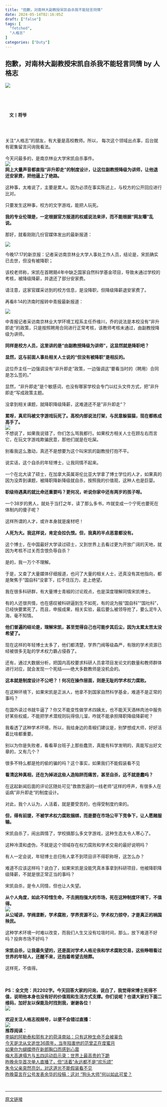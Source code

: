 ```yaml
---
title: "抱歉，对南林大副教授宋凯自杀我不能轻言同情"
date: 2024-05-14T02:16:05Z
draft: ["false"]
tags: [
  "fetched",
  "人格志"
]
categories: ["Duty"]
---
```

抱歉，对南林大副教授宋凯自杀我不能轻言同情 by 人格志
------
<div><section data-mpa-powered-by="yiban.io"><mp-common-profile data-pluginname="mpprofile" data-id="MzAwMzcwOTIwMQ==" data-headimg="http://mmbiz.qpic.cn/mmbiz_png/3ibjBlDCa6mWibV0lcQFmzPIgAp6HqVE04jH575PWqAz27vEDTF4kmQ7tOqyaUFqC7lTHAxltfQVPpv3hLYJfztQ/0?wx_fmt=png" data-nickname="人格志" data-alias="ISeeCQ" data-signature="关注新兴业态，通往文明道路，透视世道人心，提升精神人格。" data-from="0" data-is_biz_ban="0"></mp-common-profile></section><p><img data-imgfileid="503049187" data-ratio="0.5324074074074074" data-s="300,640" data-src="https://mmbiz.qpic.cn/mmbiz_png/3ibjBlDCa6mWa7KvN4bBqib8aKNu2W3S38e70bgmzKaxpyWG9sU24iala8Hm44j9lbAhhXbFwEcvRw2SMW9G9J66A/640?wx_fmt=png&amp;wxfrom=13&amp;wx_lazy=1&amp;wx_co=1&amp;tp=wxpic" data-type="png" data-w="1080" src="https://mmbiz.qpic.cn/mmbiz_png/3ibjBlDCa6mWa7KvN4bBqib8aKNu2W3S38e70bgmzKaxpyWG9sU24iala8Hm44j9lbAhhXbFwEcvRw2SMW9G9J66A/640?wx_fmt=png&amp;wxfrom=13&amp;wx_lazy=1&amp;wx_co=1&amp;tp=wxpic"></p><p><br></p><p><br></p><p><span><strong><span>    文丨将爷</span></strong></span></p><p><br></p><section><span><br>关注“人格志”的朋友，有大量是高校教师。所以， 每次这个领域出点事，后台就有密集留言问询我看法。<br><br>今天问最多的，是南京林业大学宋凯自杀事件。<br></span></section><section><img data-galleryid="" data-imgfileid="503049194" data-ratio="0.9407496977025392" data-s="300,640" data-src="https://mmbiz.qpic.cn/mmbiz_png/3ibjBlDCa6mVXwu2C5Dd95IbW9IbglL3cejrDdwRBChqibayh2YEAnuhJiaibW4OoFNIu2wXanR9oPV6QNDxxf8ogA/640?wx_fmt=png&amp;from=appmsg" data-type="png" data-w="827" src="https://mmbiz.qpic.cn/mmbiz_png/3ibjBlDCa6mVXwu2C5Dd95IbW9IbglL3cejrDdwRBChqibayh2YEAnuhJiaibW4OoFNIu2wXanR9oPV6QNDxxf8ogA/640?wx_fmt=png&amp;from=appmsg"></section><section><span><strong><span>网上大量声音都直指“非升即走”的制度设计，让这位副教授降级为讲师，让他退还安家费，把他逼上了绝路。</span></strong></span><span><br><br>这种事，太难说了，主要是累人。因为必须在事实陈述上，与校方的公开回应进行比对。<br><br>只要发生这种事，校方的文字游戏，能把人玩死。<br><br><span><strong>我的专业伦理是，一定根据官方报道的权威说法来评，而不能根据“网友曝”乱说。</strong></span><br><br>那好，就看刚刚几份官媒体发出的最新报道：</span></section><p><img data-galleryid="" data-imgfileid="503049192" data-ratio="1.805045871559633" data-s="300,640" data-src="https://mmbiz.qpic.cn/mmbiz_png/3ibjBlDCa6mVXwu2C5Dd95IbW9IbglL3cIBKy5MHjUH7BkDWlwLpQ042t36CvMTIILQRRfbJBmz9hia3rM8mCbeg/640?wx_fmt=png&amp;from=appmsg" data-type="png" data-w="436" src="https://mmbiz.qpic.cn/mmbiz_png/3ibjBlDCa6mVXwu2C5Dd95IbW9IbglL3cIBKy5MHjUH7BkDWlwLpQ042t36CvMTIILQRRfbJBmz9hia3rM8mCbeg/640?wx_fmt=png&amp;from=appmsg"></p><section><span>今晚17:17的新京报：记者采访南京林业大学人事处工作人员，结论是，宋凯确实已去世，但没有被降职；<br><br>该校老师称，宋凯在首聘期4年中缺乏国家自然科学基金项目，导致未通过学校的考核，被降级降薪，并退还了部分安家费。<br><br>请注意，这家官媒采访到的校方信息，是没降职，但降级降薪退安家费了。<br><br>再看8:14的济南时报转中青报最新报道：<br></span></section><p><img data-galleryid="" data-imgfileid="503049191" data-ratio="1.5733333333333333" data-s="300,640" data-src="https://mmbiz.qpic.cn/mmbiz_png/3ibjBlDCa6mVXwu2C5Dd95IbW9IbglL3coqb2y3N2kpY6uuib0B6kxz8RoDFictHqux2baIT4sp7O994Nbt7ahCKQ/640?wx_fmt=png&amp;from=appmsg" data-type="png" data-w="450" src="https://mmbiz.qpic.cn/mmbiz_png/3ibjBlDCa6mVXwu2C5Dd95IbW9IbglL3coqb2y3N2kpY6uuib0B6kxz8RoDFictHqux2baIT4sp7O994Nbt7ahCKQ/640?wx_fmt=png&amp;from=appmsg"></p><section><span>中青报记者采访南京林业大学环境工程系主任乔维川，乔的说法是本校没有“非升即走”的政策，只是按照聘用合同进行正常考核，该教师考核未通过，由副教授降级为讲师。<br><br><span><strong>同样是校方人员，这里讲的是“由副教授降级为讲师”，这显然就是降职吧？</strong></span><br><br><strong>显然，这与前面人事处相关人士说的“但没有被降职”是相反的。</strong><br><br>这位乔主任一边强调没有“非升即走”政策，一边强调这“要看当时的（聘用）合同是怎么签的。”<br><br>显然，“非升即走”是个敏感词，也没有哪家学校会专门以红头文件方式，把”非升即走“写成政策主题。<br><br>没拿到相关课题，就降职降级降薪，这难道还不是”非升即走“？<br><br><span><strong>累呀，真尼玛被文字游戏玩死了。高校内部说法打架，与民意躲猫猫，现在都练成高手了。</strong></span><br></span></section><section><img data-galleryid="" data-imgfileid="503049193" data-ratio="0.5041816009557945" data-s="300,640" data-src="https://mmbiz.qpic.cn/mmbiz_png/3ibjBlDCa6mVXwu2C5Dd95IbW9IbglL3cjiadEKMHIoJh9ANpJEa7MbjaiaR7wzS43yFZiaS0va1dibw5UvMfIhPjBA/640?wx_fmt=png&amp;from=appmsg" data-type="png" data-w="837" src="https://mmbiz.qpic.cn/mmbiz_png/3ibjBlDCa6mVXwu2C5Dd95IbW9IbglL3cjiadEKMHIoJh9ANpJEa7MbjaiaR7wzS43yFZiaS0va1dibw5UvMfIhPjBA/640?wx_fmt=png&amp;from=appmsg"></section><section><span>不想说了，如果我说错了，你们怎么骂我都行。如果校方相关人士在顾左右而言它，在玩文字游戏欺骗民意，那他们就是在吃屎。<br><br>别看我这么激动，真还不是想要为这个叫宋凯的副教授打抱不平。<br><br>说实话，这个自杀的年轻博士，让我同情不起来。<br><br>一个在北大读了硕士，在加拿大英属哥伦比亚大学拿了博士学位的人才，如果真的因为没弄到课题，被降职降新降级就自杀，按照我的价值观，这种人也是巨婴。<br><br><span><strong>职级待遇真的就比命还重要吗？更何况，听说你家中还有两岁的孩子呀。</strong></span><br><br>一个38岁的男人，就处于当打之年，读了那么多书，咋就变成一个宁死也要死在体制内的傻子呢？<br><br>这样所谓的人才，或许本身就是废材吧！<br><br><span><strong>人死为大。我这样说，肯定会拉仇恨。但，我真的半点恶意都没有。</strong></span><br><br>这个博士，在中国最好大学读过硕士，又到世界上去看过更为开放广阔的天地，就因为考核不过关而含恨负辱自杀？<br><br>是的，我一万个不理解。<br><br>于是，又查了大量媒体仔细报道，也问了大量的相关人士，还真没有其他指向，都是聚焦于”国自科“没拿下，扛不住压力，走上绝望。<br><br>我在很多科研群，有大量博士青椒的讨论观点，也是深度理解同情宋凯博士。<br><br>有的人还很共情，也在感叹被科研逼到生不如死，有的说为报“国自科”“国社科”，已经快要累死了。而且，申报成果，相关实验，最后要么被领导抢了，要么泥牛入海，毫不知情。<br><br><span><strong>他们普遍的结论是，理解宋凯，甚至觉得自己也可能步其后尘，因为太累太苦太没希望了。</strong></span><br><br>现在这样的年轻博士太多了，他们都清楚，学界门阀等级森严，有限的学术资源已经被很多无耻的学术权力霸占侵吞了。<br><br>还有，通过大数据分析，把国内高校要求科研人员拿项目发论文的数量和教师群体进行对应，就会发现一个死结——绝大多数教师是没机会的。<br><br><span><strong>这本就是制度设计不公吧？！何况在操作层面，则是无耻的学术权力腐败。</strong></span><br><br>在这种环境下，如果宋凯是正派人，他拿不到国家自然科学基金，难道不是正常的事吗？<br><br>在国外读过书就牛逼了？你又不能变性做学术四姨太，也不能天天酒林肉池中服务好某些权威，不能把学术潜规则玩得倍儿溜，咋就不能承担降职降级降薪呢？<br><br>我看透了这种学术环境，所以，我给身边的青椒们建议是，别梦想成大师，好好活着比啥都重要。<br><br>别以为你是失败者，看看草台班子上那些蠢货，真能有科学发明的，真能写出好文章的，又有几个？<br><br>很多不特么都是抢的偷的骗的吗？这个事实，如果我们不能假装看不见<br><br><span><strong>看清这种真相，还在为掉进这些人造陷阱而痛苦，甚至自杀，这不就是蠢吗？</strong></span><br><br>在这起新闻后面的评论区随处可见”救救苦逼的一线老师“这样的呼声，有很多人在诟病”非升即走“的制度设计。<br><br>对此，我个人认为，人活着，就是要受苦的，也得受制度约束的。<br><br><span><strong>但，得有前提，不被学术权力腐败捆绑，而是要在市场公平下竞争下，让人愿赌服输。</strong></span><br><br>宋凯自杀了，闹出舆情了，学校搞那么多文字游戏，这种生态太令人寒心了。<br><br>这种冷漠和虚伪，不就是这个领域存在权力腐败和学术交易的最好说明吗？<br><br>有人一定会说，年轻博士总归有人拿不到项目评不得职称呀，这怎么办？<br><br>难道不应该这样吗？说白了，如果宋凯是没能凭真本事拿到科研项目，他被降职降级降薪，不就是很正常正当的事吗？<br><br>宋凯自杀，是令人同情，但也让人失望。<br><br><span><strong>从个人角度，如此不珍惜生命，不去拥抱强大的市场，死在这种制度环境下，不值得。</strong></span><br></span></section><section><img data-galleryid="" data-imgfileid="503049195" data-ratio="0.5623188405797102" data-s="300,640" data-src="https://mmbiz.qpic.cn/mmbiz_jpg/3ibjBlDCa6mVXwu2C5Dd95IbW9IbglL3cyiaTh7cjyZuwIQpQMFJ9WGOZuFndyLzkqr50uWiaMuNqcsmicJmgBbWtw/640?wx_fmt=jpeg&amp;from=appmsg" data-type="jpeg" data-w="690" src="https://mmbiz.qpic.cn/mmbiz_jpg/3ibjBlDCa6mVXwu2C5Dd95IbW9IbglL3cyiaTh7cjyZuwIQpQMFJ9WGOZuFndyLzkqr50uWiaMuNqcsmicJmgBbWtw/640?wx_fmt=jpeg&amp;from=appmsg"></section><section><span><strong><span>从公域讲，学阀垄断，学术腐败，学界资源不公，学术权力掠夺，才是真正的祸国殃民。</span></strong></span><span><br><br>这种学术环境一时难以改变，而我们人生又没有垃圾时间，那么，放下难道不好吗？投奔市场不好吗？<br><br><span><strong>宋凯自杀，让我最失望的，还是面对学术人格沦丧和学术腐败交易，这些睁眼看过世界的年轻人，还醒不来，还抱着希望去陪葬。</strong></span><br><br>这样死，不值得。</span><br><br><br><br></section><section><span><strong><span><strong><span><strong><span>PS</span></strong></span><strong><span>：</span></strong><span><strong><span>全文完</span></strong><strong><span>：</span></strong></span></strong></span></strong><strong><span>共2202字。今天回答大家的问询，说白了，我觉得宋博士死得不值</span></strong><strong><span>，说明他本身也没有好的价值观和生活方式支撑。你们说呢？也请<strong><span><strong><span>大家</span></strong></span></strong>扫</span></strong><strong><span><strong><span>下面二维码，</span></strong></span></strong><strong><span><strong><span>加好友以保能及时找到我，谢谢各位！</span></strong></span></strong></span></section><section><img data-imgfileid="503049190" data-ratio="1.3194444444444444" data-s="300,640" data-src="https://mmbiz.qpic.cn/mmbiz_jpg/3ibjBlDCa6mWDqvSlwdZNyTPibISibtrTjLdricqtu8AKEc2tjUI5FvlcUAuI1fO8q1cgA4BXXjyRY218obcYlWddQ/640?wx_fmt=jpeg&amp;from=appmsg&amp;wxfrom=5&amp;wx_lazy=1&amp;wx_co=1&amp;tp=wxpic" data-type="jpeg" data-w="1080" src="https://mmbiz.qpic.cn/mmbiz_jpg/3ibjBlDCa6mWDqvSlwdZNyTPibISibtrTjLdricqtu8AKEc2tjUI5FvlcUAuI1fO8q1cgA4BXXjyRY218obcYlWddQ/640?wx_fmt=jpeg&amp;from=appmsg&amp;wxfrom=5&amp;wx_lazy=1&amp;wx_co=1&amp;tp=wxpic"></section><section><span><strong><span><strong><span><strong><span><br>欢迎关注人格志视频号，以便不会错过直播：<br></span></strong></span></strong></span></strong></span></section><section><img data-imgfileid="503049189" data-ratio="1.2060301507537687" data-src="https://mmbiz.qpic.cn/mmbiz_jpg/3ibjBlDCa6mUs4wzxEcerONicgxLtaiclSvfSRibKESKicS1XBVFnQO7vgqTwyw9nTZEjcC4q4jBhuibaSBuicHaWXWcg/640?wx_fmt=jpeg&amp;from=appmsg&amp;wxfrom=5&amp;wx_lazy=1&amp;wx_co=1&amp;tp=wxpic" data-w="796" src="https://mmbiz.qpic.cn/mmbiz_jpg/3ibjBlDCa6mUs4wzxEcerONicgxLtaiclSvfSRibKESKicS1XBVFnQO7vgqTwyw9nTZEjcC4q4jBhuibaSBuicHaWXWcg/640?wx_fmt=jpeg&amp;from=appmsg&amp;wxfrom=5&amp;wx_lazy=1&amp;wx_co=1&amp;tp=wxpic"></section><section><span><strong><span><span>推荐阅读：</span><br></span></strong></span><a target="_blank" href="http://mp.weixin.qq.com/s?__biz=MzAwMzcwOTIwMQ==&amp;mid=2650532831&amp;idx=1&amp;sn=f8a806d9671ebccfc9ae7787e1237316&amp;chksm=83384ba1b44fc2b787a033334d18534c7edab58e1f22201e1f3adc293cb9a6988e917485c60b&amp;scene=21#wechat_redirect" textvalue="李娟的阿勒泰和郭有才的荷泽南站：只有这种生命不会被辜负" linktype="text" imgurl="" imgdata="null" data-itemshowtype="0" tab="innerlink" data-linktype="2"><span>李娟的阿勒泰和郭有才的荷泽南站：只有这种生命不会被辜负</span></a><br><a target="_blank" href="http://mp.weixin.qq.com/s?__biz=MzAwMzcwOTIwMQ==&amp;mid=2650532813&amp;idx=1&amp;sn=53708125558660e0ddd5830c9cb144a0&amp;chksm=83384bb3b44fc2a5c78b48829a62f79d3049b1c80fdd1c9da0b497d166bd285ef66cbc2966e1&amp;scene=21#wechat_redirect" data-itemshowtype="0" data-linktype="2"><span>今天是沈从文逝世36周年，当年陷害他的范曾正在度蜜月</span></a><br><a target="_blank" href="http://mp.weixin.qq.com/s?__biz=MzAwMzcwOTIwMQ==&amp;mid=2650532774&amp;idx=1&amp;sn=262aa2dd143789284d706f28a2c41b46&amp;chksm=83384bd8b44fc2ce64b080ed6eacb658113a28747acfc39eb3085e8726baca71a45eb501b774&amp;scene=21#wechat_redirect" data-itemshowtype="0" data-linktype="2"><span>如果你为蝴蝶停在新郎胸口而感到心震</span></a><br><a target="_blank" href="http://mp.weixin.qq.com/s?__biz=MzAwMzcwOTIwMQ==&amp;mid=2650532760&amp;idx=1&amp;sn=4ff3abd2f338a519b80fa57a7b3e710d&amp;chksm=83384be6b44fc2f0f54eafa2dbd116d77b51836aeffda6bddbef57a40598ec7baeb2b29d4108&amp;scene=21#wechat_redirect" data-itemshowtype="0" data-linktype="2"><span>梅大高速塌方与五四运动启示录：世界上最高贵的下跪</span></a><br><a target="_blank" href="http://mp.weixin.qq.com/s?__biz=MzAwMzcwOTIwMQ==&amp;mid=2650532733&amp;idx=1&amp;sn=e86ccb5fbe11579ca709e58b5836136b&amp;chksm=83384b03b44fc215456f0d70b5a0258bd3082ce05a3502b4cd6171f57f4a40ad8e96d83b1506&amp;scene=21#wechat_redirect" data-itemshowtype="0" data-linktype="2"><span>昨晚余华首次单人直播了，但“活着”永远都不是“欢乐颂”</span></a><br><a target="_blank" href="http://mp.weixin.qq.com/s?__biz=MzAwMzcwOTIwMQ==&amp;mid=2650532691&amp;idx=1&amp;sn=31dd8b45a851112803f2d34b05060fb8&amp;chksm=83384b2db44fc23bf1a36ad4f8f13e50b9817ec44662dbd81d26c60288438ac5b2114f32141a&amp;scene=21#wechat_redirect" data-itemshowtype="0" data-linktype="2"><span>朱令父亲突然亮剑，对这道光不能假装看不见</span></a><br><a target="_blank" href="http://mp.weixin.qq.com/s?__biz=MzAwMzcwOTIwMQ==&amp;mid=2650532670&amp;idx=1&amp;sn=8b6f6da92ce0f1b8a45ac586aa06e046&amp;chksm=83384b40b44fc25695a91df36c7c09560b7914d33d79362d0cc0ca05cb24e63c6eb53eaf869b&amp;scene=21#wechat_redirect" data-itemshowtype="0" data-linktype="2"><span>昨晚莫言在公号发表余华的投稿：这对 “狗头大师”何以如此可爱？</span></a></section><p><br></p><section><mp-common-profile data-pluginname="mpprofile" data-id="MzAwMzcwOTIwMQ==" data-headimg="http://mmbiz.qpic.cn/mmbiz_png/3ibjBlDCa6mWibV0lcQFmzPIgAp6HqVE04jH575PWqAz27vEDTF4kmQ7tOqyaUFqC7lTHAxltfQVPpv3hLYJfztQ/0?wx_fmt=png" data-nickname="人格志" data-alias="ISeeCQ" data-signature="关注新兴业态，通往文明道路，透视世道人心，提升精神人格。" data-from="0" data-is_biz_ban="0"></mp-common-profile></section><p><mp-style-type data-value="3"></mp-style-type></p></div>  
<hr>
<a href="https://mp.weixin.qq.com/s/H0KR12G3ML0-oBFXIMEtJw",target="_blank" rel="noopener noreferrer">原文链接</a>
